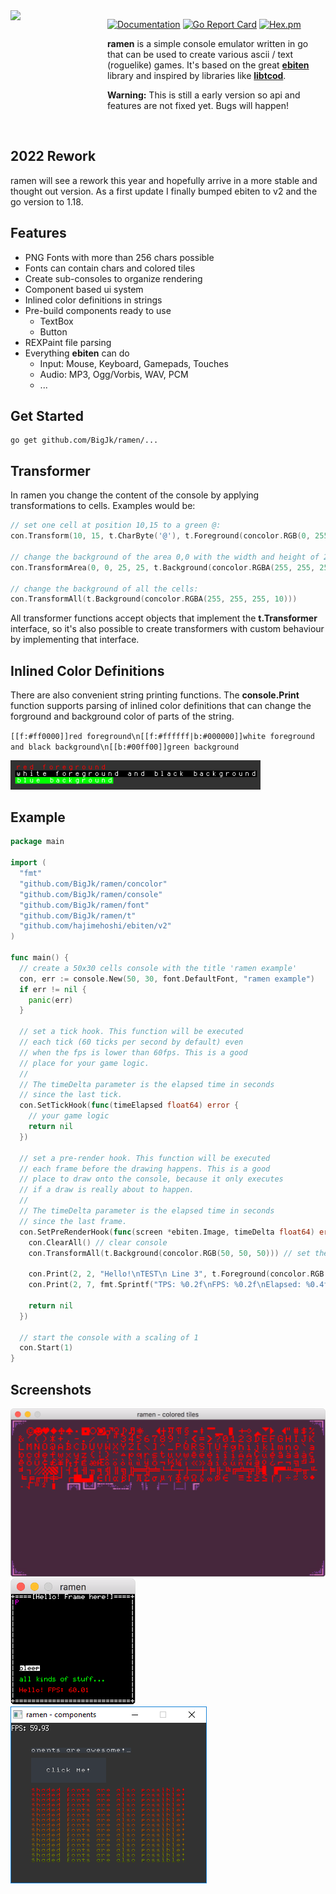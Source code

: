 <img src="https://cdn.rawgit.com/BigJk/7e61395616df18c9b6003aa90c77e829/raw/ec7bc03e02015deb0c96c6914f5c0460af773b59/ramen.svg" width="145" align="left" />

<img src="https://i.imgur.com/glpKbxk.png" width="10" height="145" align="left" />

[![Documentation](https://godoc.org/github.com/BigJk/ramen/console?status.svg)](http://godoc.org/github.com/BigJk/ramen/console) [![Go Report Card](https://goreportcard.com/badge/github.com/BigJk/ramen)](https://goreportcard.com/report/github.com/BigJk/ramen) [![Hex.pm](https://img.shields.io/hexpm/l/plug.svg)](LICENSE)

**ramen** is a simple console emulator written in go that can be used to create various ascii / text (roguelike) games. It's based on the great **[ebiten](https://github.com/hajimehoshi/ebiten)** library and inspired by libraries like **[libtcod](https://github.com/libtcod/libtcod)**.

**Warning:** This is still a early version so api and features are not fixed yet. Bugs will happen!

<br>

## 2022 Rework

ramen will see a rework this year and hopefully arrive in a more stable and thought out version. As a first update I finally bumped ebiten to v2 and the go version to 1.18. 

## Features

- PNG Fonts with more than 256 chars possible
- Fonts can contain chars and colored tiles
- Create sub-consoles to organize rendering
- Component based ui system
- Inlined color definitions in strings
- Pre-build components ready to use
  - TextBox
  - Button
- REXPaint file parsing
- Everything **ebiten** can do
  - Input: Mouse, Keyboard, Gamepads, Touches
  - Audio: MP3, Ogg/Vorbis, WAV, PCM
  - ...

## Get Started

```
go get github.com/BigJk/ramen/...
```

## Transformer

In ramen you change the content of the console by applying transformations to cells. Examples would be:

```go
// set one cell at position 10,15 to a green @:
con.Transform(10, 15, t.CharByte('@'), t.Foreground(concolor.RGB(0, 255, 0)))

// change the background of the area 0,0 with the width and height of 25,25:
con.TransformArea(0, 0, 25, 25, t.Background(concolor.RGBA(255, 255, 255, 20)))

// change the background of all the cells:
con.TransformAll(t.Background(concolor.RGBA(255, 255, 255, 10)))
```

All transformer functions accept objects that implement the **t.Transformer** interface, so it's also possible to create transformers with custom behaviour by implementing that interface.

## Inlined Color Definitions

There are also convenient string printing functions. The **console.Print** function supports parsing of inlined color definitions that can change the forground and background color of parts of the string.

``[[f:#ff0000]]red foreground\n[[f:#ffffff|b:#000000]]white foreground and black background\n[[b:#00ff00]]green background``

<img src="./.github/screen_colored_string.png" width="400">

## Example

```go
package main

import (
  "fmt"
  "github.com/BigJk/ramen/concolor"
  "github.com/BigJk/ramen/console"
  "github.com/BigJk/ramen/font"
  "github.com/BigJk/ramen/t"
  "github.com/hajimehoshi/ebiten/v2"
)

func main() {
  // create a 50x30 cells console with the title 'ramen example'
  con, err := console.New(50, 30, font.DefaultFont, "ramen example")
  if err != nil {
    panic(err)
  }

  // set a tick hook. This function will be executed
  // each tick (60 ticks per second by default) even
  // when the fps is lower than 60fps. This is a good
  // place for your game logic.
  //
  // The timeDelta parameter is the elapsed time in seconds
  // since the last tick.
  con.SetTickHook(func(timeElapsed float64) error {
    // your game logic
    return nil
  })

  // set a pre-render hook. This function will be executed
  // each frame before the drawing happens. This is a good
  // place to draw onto the console, because it only executes
  // if a draw is really about to happen.
  //
  // The timeDelta parameter is the elapsed time in seconds
  // since the last frame.
  con.SetPreRenderHook(func(screen *ebiten.Image, timeDelta float64) error {
    con.ClearAll() // clear console 
    con.TransformAll(t.Background(concolor.RGB(50, 50, 50))) // set the background
	
    con.Print(2, 2, "Hello!\nTEST\n Line 3", t.Foreground(concolor.RGB(0, 255, 0)), t.Background(concolor.RGB(255, 0, 0)))
    con.Print(2, 7, fmt.Sprintf("TPS: %0.2f\nFPS: %0.2f\nElapsed: %0.4f", ebiten.CurrentFPS(), ebiten.CurrentFPS(), timeDelta))
    
	return nil
  })

  // start the console with a scaling of 1
  con.Start(1)
}
```

## Screenshots

<img src="./.github/screen_colored_tiles.png" width="538">
<img src="./.github/screen_text.png" width="200">
<img src="./.github/screen_comp_shaded.png" width="314">
